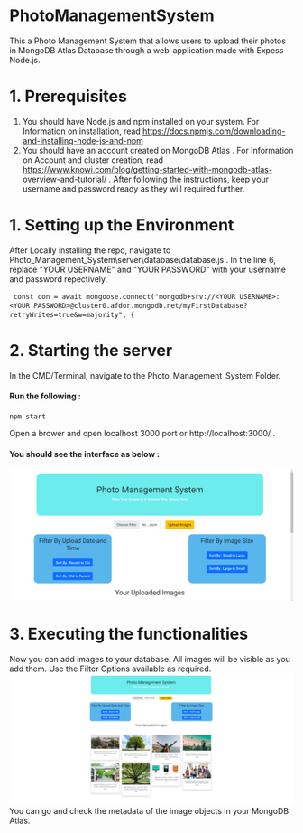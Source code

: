 # PhotoManagementSystem
This a Photo Management System that allows users to upload their photos in MongoDB Atlas Database through a web-application made with Expess Node.js.

# 1. Prerequisites
1. You should have Node.js and npm installed on your system. For Information on installation, read https://docs.npmjs.com/downloading-and-installing-node-js-and-npm
2. You should have an account created on MongoDB Atlas . For Information on Account and cluster creation, read https://www.knowi.com/blog/getting-started-with-mongodb-atlas-overview-and-tutorial/
. After following the instructions, keep your username and password ready as they will required further.

# 1. Setting up the Environment
After Locally installing the repo, navigate to Photo_Management_System\server\database\database.js . In the line 6, replace "YOUR USERNAME"  and "YOUR PASSWORD" with your username and password repectively.
```
 const con = await mongoose.connect("mongodb+srv://<YOUR USERNAME>:<YOUR PASSWORD>@cluster0.afdor.mongodb.net/myFirstDatabase?retryWrites=true&w=majority", {
```

# 2. Starting the server
In the CMD/Terminal, navigate to the Photo_Management_System Folder.

#### Run the following :
```
npm start
```
Open a brower and open localhost 3000 port or http://localhost:3000/ .
#### You should see the interface as below :
![Preview image](https://github.com/rushabhj-hub/PhotoManagementSystem/blob/main/Photo_Management_System/first.png)


# 3. Executing the functionalities
Now you can add images to your database. All images will be visible as you add them. Use the Filter Options available as required.
![After uploading photos](https://github.com/rushabhj-hub/PhotoManagementSystem/blob/main/Photo_Management_System/second.png)
You can go and check the metadata of the image objects in your MongoDB Atlas.
